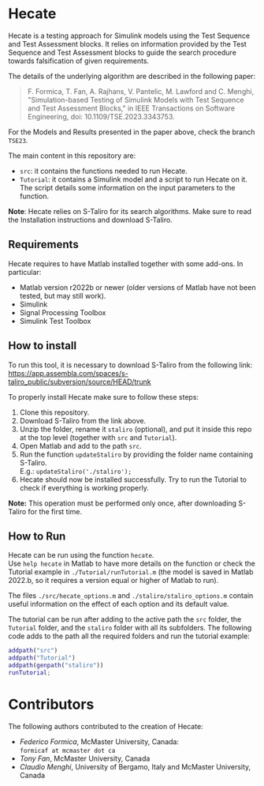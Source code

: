 # Hecate
Hecate is a testing approach for Simulink models using the Test Sequence and Test Assessment blocks. It relies on information provided by the Test Sequence and Test Assessment blocks to guide the search procedure towards falsification of given requirements.

The details of the underlying algorithm are described in the following paper:

> F. Formica, T. Fan, A. Rajhans, V. Pantelic, M. Lawford and C. Menghi, "Simulation-based Testing of Simulink Models with Test Sequence and Test Assessment Blocks," in IEEE Transactions on Software Engineering, doi: 10.1109/TSE.2023.3343753.

For the Models and Results presented in the paper above, check the branch `TSE23`.

The main content in this repository are:
 
* `src`: it contains the functions needed to run Hecate.
* `Tutorial`: it contains a Simulink model and a script to run Hecate on it. The script details some information on the input parameters to the function.

**Note**: Hecate relies on S-Taliro for its search algorithms. Make sure to read the Installation instructions and download S-Taliro.

## Requirements
Hecate requires to have Matlab installed together with some add-ons. In particular:

* Matlab version r2022b or newer (older versions of Matlab have not been tested, but may still work).
* Simulink
* Signal Processing Toolbox
* Simulink Test Toolbox

## How to install
To run this tool, it is necessary to download S-Taliro from the following link: https://app.assembla.com/spaces/s-taliro_public/subversion/source/HEAD/trunk

To properly install Hecate make sure to follow these steps:

1. Clone this repository.
2. Download S-Taliro from the link above.
3. Unzip the folder, rename it `staliro` (optional), and put it inside this repo at the top level (together with `src` and `Tutorial`).
4. Open Matlab and add to the path `src`.
5. Run the function `updateStaliro` by providing the folder name containing S-Taliro.  
E.g.:	`updateStaliro('./staliro');`
6. Hecate should now be installed successfully. Try to run the Tutorial to check if everything is working properly. 

**Note:** This operation must be performed only once, after downloading S-Taliro for the first time.

## How to Run
Hecate can be run using the function `hecate`.  
Use `help hecate` in Matlab to have more details on the function or check the Tutorial example in `./Tutorial/runTutorial.m` (the model is saved in Matlab 2022.b, so it requires a version equal or higher of Matlab to run).

The files `./src/hecate_options.m` and `./staliro/staliro_options.m` contain useful information on the effect of each option and its default value.

The tutorial can be run after adding to the active path the `src` folder, the `Tutorial` folder, and the `staliro` folder with all its subfolders.
The following code adds to the path all the required folders and run the tutorial example:

```matlab
addpath("src")
addpath("Tutorial")
addpath(genpath("staliro"))
runTutorial;
```

# Contributors
The following authors contributed to the creation of Hecate:

* *Federico Formica*, McMaster University, Canada:  
`formicaf at mcmaster dot ca`
* *Tony Fan*, McMaster University, Canada
* *Claudio Menghi*, University of Bergamo, Italy and McMaster University, Canada
